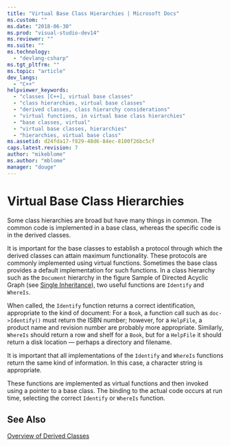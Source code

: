```yaml
---
title: "Virtual Base Class Hierarchies | Microsoft Docs"
ms.custom: ""
ms.date: "2018-06-30"
ms.prod: "visual-studio-dev14"
ms.reviewer: ""
ms.suite: ""
ms.technology: 
  - "devlang-csharp"
ms.tgt_pltfrm: ""
ms.topic: "article"
dev_langs: 
  - "C++"
helpviewer_keywords: 
  - "classes [C++], virtual base classes"
  - "class hierarchies, virtual base classes"
  - "derived classes, class hierarchy considerations"
  - "virtual functions, in virtual base class hierarchies"
  - "base classes, virtual"
  - "virtual base classes, hierarchies"
  - "hierarchies, virtual base class"
ms.assetid: d24fda17-f829-48d6-84ec-8100f26bc5cf
caps.latest.revision: 7
author: "mikeblome"
ms.author: "mblome"
manager: "douge"
---
```

# Virtual Base Class Hierarchies
Some class hierarchies are broad but have many things in common. The common code is implemented in a base class, whereas the specific code is in the derived classes.  
  
 It is important for the base classes to establish a protocol through which the derived classes can attain maximum functionality. These protocols are commonly implemented using virtual functions. Sometimes the base class provides a default implementation for such functions. In a class hierarchy such as the `Document` hierarchy in the figure Sample of Directed Acyclic Graph (see [Single Inheritance](../Topic/Single%20Inheritance.md)), two useful functions are `Identify` and `WhereIs`.  
  
 When called, the `Identify` function returns a correct identification, appropriate to the kind of document: For a `Book`, a function call such as `doc->Identify()` must return the ISBN number; however, for a `HelpFile`, a product name and revision number are probably more appropriate. Similarly, `WhereIs` should return a row and shelf for a `Book`, but for a `HelpFile` it should return a disk location — perhaps a directory and filename.  
  
 It is important that all implementations of the `Identify` and `WhereIs` functions return the same kind of information. In this case, a character string is appropriate.  
  
 These functions are implemented as virtual functions and then invoked using a pointer to a base class. The binding to the actual code occurs at run time, selecting the correct `Identify` or `WhereIs` function.  
  
## See Also  
 [Overview of Derived Classes](../misc/overview-of-derived-classes.md)